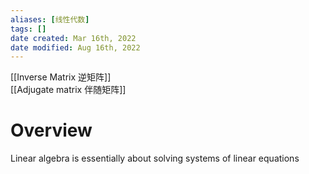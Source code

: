 ```yaml
---
aliases: [线性代数]
tags: [] 
date created: Mar 16th, 2022
date modified: Aug 16th, 2022
---
```

[[Inverse Matrix 逆矩阵]]  
[[Adjugate matrix 伴随矩阵]]

# Overview
Linear algebra is essentially about solving systems of linear equations
	